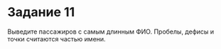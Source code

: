 # Задание 11

Выведите пассажиров с самым длинным ФИО. Пробелы, дефисы и точки считаются частью имени.